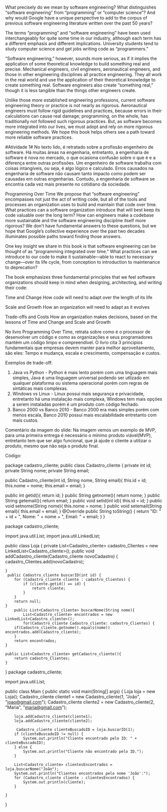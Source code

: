 What precisely do we mean by software engineering? What distinguishes “software engineering” from “programming” or “computer science”? And why would Google have a unique perspective to add to the corpus of previous software engineering literature written over the past 50 years?
 
The terms “programming” and “software engineering” have been used interchangeably for quite some time in our industry, although each term has a different emphasis and different implications. University students tend to study computer science and get jobs writing code as “programmers.”
 
“Software engineering,” however, sounds more serious, as if it implies the application of some theoretical knowledge to build something real and precise. Mechanical engineers, civil engineers, aeronautical engineers, and those in other engineering disciplines all practice engineering. They all work in the real world and use the application of their theoretical knowledge to create something real. Software engineers also create “something real,” though it is less tangible than the things other engineers create.
 
Unlike those more established engineering professions, current software engineering theory or practice is not nearly as rigorous. Aeronautical engineers must follow rigid guidelines and practices, because errors in their calculations can cause real damage; programming, on the whole, has traditionally not followed such rigorous practices. But, as software becomes more integrated into our lives, we must adopt and rely on more rigorous engineering methods. We hope this book helps others see a path toward more reliable software practices.

#Atividade 1#
No texto lido, é retratado sobre a profissão engenheiro de software. Há muitas áreas na engenharia, entretanto, a engenharia de software é nova no mercado, o que ocasiona confusão sobre o que é e a diferença entre outras profissões. 
Um engenheiro de software trabalha com coisas intangíveis, ou seja, é algo lógico e calculado. Erros causados na engenharia de software não causam tanto impacto como podem ser causadas em outras engenharias.
Contudo, a engenharia de software se encontra cada vez mais presente no cotidiano da sociedade.


Programming Over Time
We propose that “software engineering” encompasses not just the act of writing code, but all of the tools and processes an organization uses to build and maintain that code over time. What practices can a software organization introduce that will best keep its code valuable over the long term? How can engineers make a codebase more sustainable and the software engineering discipline itself more rigorous? We don’t have fundamental answers to these questions, but we hope that Google’s collective experience over the past two decades illuminates possible paths toward finding those answers.
 
One key insight we share in this book is that software engineering can be thought of as “programming integrated over time.” What practices can we introduce to our code to make it sustainable—able to react to necessary change—over its life cycle, from conception to introduction to maintenance to deprecation?
 
The book emphasizes three fundamental principles that we feel software organizations should keep in mind when designing, architecting, and writing their code:
 
Time and Change
How code will need to adapt over the length of its life
 
Scale and Growth
How an organization will need to adapt as it evolves
 
Trade-offs and Costs
How an organization makes decisions, based on the lessons of Time and Change and Scale and Growth

No livro Programming Over Time, retrata sobre como é o processor de desenvolver um código e como as organizações e seus programadores mantém um código limpo e compreendível. O livro cita 3 principios fundamentais que empresas devem manter para melhor aproveitamento, são eles: Tempo e mudança, escala e crescimento, compensação e custos.



Exemplos de trade-off:
1. Java vs Python - Python é mais lento porém com uma linguagem mais simples, Java é uma linguagem universal podendo ser utlizado em qualquer plataforma ou sistema operacional porém com regras de sintáticas mais complexas.
2. Windows vs Linux - Linux possui mais segurança e privacidade, entretanto há uma instalação mais complexa, Windows tem mais opções a serem instaladas porém é um produto com código fechado.
3. Banco 2000 vs Banco 2010 - Banco 2000 era mais simples porém com menos escala, Banco 2010 possui mais escalabilidade entretanto com mais custos. 

Comentário da imagem do slide:
Na imagem vemos um exemplo de MVP, para uma primeira entrega é necessário o mínimo produto viável(MVP), entretanto tem que ser algo funcional, que já ajude o cliente a utilizar o produto, mesmo que não seja o produto final.


Código: 

package cadastro_cliente;
public class Cadastro_cliente {
    private int id;
    private String nome;
    private String email;
    
 public Cadastro_cliente(int id, String nome, String email){
     this.id = id;
     this.nome = nome;
     this.email = email;
 }
 
 public int getid(){
     return id;
 }
public String getnome(){
    return nome;
}
public String getemail(){
    return email;
}
public void setid(int id){
    this.id = id; 
}
public void setnome(String nome){
    this.nome = nome;
}
public void setemail(String email){
    this.email = email;
}
 @Override
    public String toString() {
        return "ID: " + id + ", Nome: " + nome + ", Email: " + email;
    }
}

package cadastro_cliente;

import java.util.List;
import java.util.LinkedList;

public class Loja {
    private List<Cadastro_cliente> cadastro_Clientes = new LinkedList<Cadastro_cliente>();
     public void addCadastro_cliente(Cadastro_cliente novoCadastro) {
        cadastro_Clientes.add(novoCadastro);
        
    }
     public Cadastro_cliente buscarID(int id) {
        for (Cadastro_cliente cliente : cadastro_Clientes) {
            if (cliente.getid() == id) {
                return cliente; 
            }
        }
        return null;
    }
        public List<Cadastro_cliente> buscarNome(String nome){
            List<Cadastro_cliente> encontrados = new LinkedList<Cadastro_cliente>();
            for(Cadastro_cliente Cadastro_cliente: cadastro_Clientes) {
		if(Cadastro_cliente.getnome().equals(nome)) encontrados.add(Cadastro_cliente);
		}
		return encontrados;
	}
	
	public List<Cadastro_cliente> getCadastro_cliente(){
		return cadastro_Clientes;
	}
}
package cadastro_cliente;

import java.util.List;

public class Main {
    public static void main(String[] args) {
        Loja loja = new Loja();
        Cadastro_cliente cliente1 = new Cadastro_cliente(1, "João", "joao@gmail.com");
        Cadastro_cliente cliente2 = new Cadastro_cliente(2, "Maria", "maria@gmail.com");
       
        loja.addCadastro_cliente(cliente1);
        loja.addCadastro_cliente(cliente2);
       
         Cadastro_cliente clienteBuscadoID = loja.buscarID(1);
        if (clienteBuscadoID != null) {
            System.out.println("Cliente encontrado pelo ID: " + clienteBuscadoID);
        } else {
            System.out.println("Cliente não encontrado pelo ID.");
        }

        List<Cadastro_cliente> clientesEncontrados = loja.buscarNome("João");
        System.out.println("Clientes encontrados pelo nome 'João':");
        for (Cadastro_cliente cliente : clientesEncontrados) {
            System.out.println(cliente);
        }
        
    }
}


 
